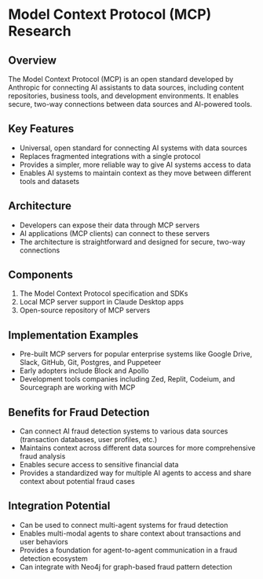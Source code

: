 # Model Context Protocol (MCP) Research

## Overview
The Model Context Protocol (MCP) is an open standard developed by Anthropic for connecting AI assistants to data sources, including content repositories, business tools, and development environments. It enables secure, two-way connections between data sources and AI-powered tools.

## Key Features
- Universal, open standard for connecting AI systems with data sources
- Replaces fragmented integrations with a single protocol
- Provides a simpler, more reliable way to give AI systems access to data
- Enables AI systems to maintain context as they move between different tools and datasets

## Architecture
- Developers can expose their data through MCP servers
- AI applications (MCP clients) can connect to these servers
- The architecture is straightforward and designed for secure, two-way connections

## Components
1. The Model Context Protocol specification and SDKs
2. Local MCP server support in Claude Desktop apps
3. Open-source repository of MCP servers

## Implementation Examples
- Pre-built MCP servers for popular enterprise systems like Google Drive, Slack, GitHub, Git, Postgres, and Puppeteer
- Early adopters include Block and Apollo
- Development tools companies including Zed, Replit, Codeium, and Sourcegraph are working with MCP

## Benefits for Fraud Detection
- Can connect AI fraud detection systems to various data sources (transaction databases, user profiles, etc.)
- Maintains context across different data sources for more comprehensive fraud analysis
- Enables secure access to sensitive financial data
- Provides a standardized way for multiple AI agents to access and share context about potential fraud cases

## Integration Potential
- Can be used to connect multi-agent systems for fraud detection
- Enables multi-modal agents to share context about transactions and user behaviors
- Provides a foundation for agent-to-agent communication in a fraud detection ecosystem
- Can integrate with Neo4j for graph-based fraud pattern detection
